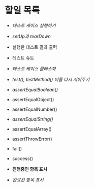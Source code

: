 # 할일 목록

- *테스트 케이스 실행하기*
- *setUp과 tearDown*
- 실행한 테스트 결과 출력
- 테스트 슈트
- *테스트 케이스 클래스화*
- *test(), testMethod() 이름 다시 지어주기*
- *assertEqualBoolean()*
- assertEqualObject()
- assertEqualNumber()
- *assertEqualString()*
- assertEqualArray()
- assertThrowError()
- fail()
- success()

- **진행중인 항목 표시**
- *완료된 항목 표시*